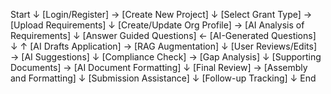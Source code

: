 Start
  ↓
[Login/Register] → [Create New Project]
  ↓
[Select Grant Type] → [Upload Requirements]
  ↓
[Create/Update Org Profile] → [AI Analysis of Requirements]
  ↓
[Answer Guided Questions] ← [AI-Generated Questions]
  ↓                          ↑
[AI Drafts Application] → [RAG Augmentation]
  ↓
[User Reviews/Edits] → [AI Suggestions]
  ↓
[Compliance Check] → [Gap Analysis]
  ↓
[Supporting Documents] → [AI Document Formatting]
  ↓
[Final Review] → [Assembly and Formatting]
  ↓
[Submission Assistance]
  ↓
[Follow-up Tracking]
  ↓
End
